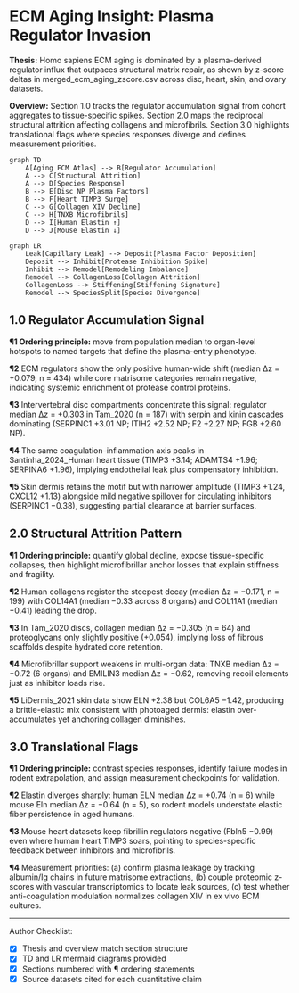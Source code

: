 # ECM Aging Insight: Plasma Regulator Invasion

**Thesis:** Homo sapiens ECM aging is dominated by a plasma-derived regulator influx that outpaces structural matrix repair, as shown by z-score deltas in merged_ecm_aging_zscore.csv across disc, heart, skin, and ovary datasets.

**Overview:** Section 1.0 tracks the regulator accumulation signal from cohort aggregates to tissue-specific spikes. Section 2.0 maps the reciprocal structural attrition affecting collagens and microfibrils. Section 3.0 highlights translational flags where species responses diverge and defines measurement priorities.

```mermaid
graph TD
    A[Aging ECM Atlas] --> B[Regulator Accumulation]
    A --> C[Structural Attrition]
    A --> D[Species Response]
    B --> E[Disc NP Plasma Factors]
    B --> F[Heart TIMP3 Surge]
    C --> G[Collagen XIV Decline]
    C --> H[TNXB Microfibrils]
    D --> I[Human Elastin ↑]
    D --> J[Mouse Elastin ↓]
```

```mermaid
graph LR
    Leak[Capillary Leak] --> Deposit[Plasma Factor Deposition]
    Deposit --> Inhibit[Protease Inhibition Spike]
    Inhibit --> Remodel[Remodeling Imbalance]
    Remodel --> CollagenLoss[Collagen Attrition]
    CollagenLoss --> Stiffening[Stiffening Signature]
    Remodel --> SpeciesSplit[Species Divergence]
```

## 1.0 Regulator Accumulation Signal

**¶1 Ordering principle:** move from population median to organ-level hotspots to named targets that define the plasma-entry phenotype.

**¶2** ECM regulators show the only positive human-wide shift (median Δz = +0.079, n = 434) while core matrisome categories remain negative, indicating systemic enrichment of protease control proteins.

**¶3** Intervertebral disc compartments concentrate this signal: regulator median Δz = +0.303 in Tam_2020 (n = 187) with serpin and kinin cascades dominating (SERPINC1 +3.01 NP; ITIH2 +2.52 NP; F2 +2.27 NP; FGB +2.60 NP).

**¶4** The same coagulation–inflammation axis peaks in Santinha_2024_Human heart tissue (TIMP3 +3.14; ADAMTS4 +1.96; SERPINA6 +1.96), implying endothelial leak plus compensatory inhibition.

**¶5** Skin dermis retains the motif but with narrower amplitude (TIMP3 +1.24, CXCL12 +1.13) alongside mild negative spillover for circulating inhibitors (SERPINC1 −0.38), suggesting partial clearance at barrier surfaces.

## 2.0 Structural Attrition Pattern

**¶1 Ordering principle:** quantify global decline, expose tissue-specific collapses, then highlight microfibrillar anchor losses that explain stiffness and fragility.

**¶2** Human collagens register the steepest decay (median Δz = −0.171, n = 199) with COL14A1 (median −0.33 across 8 organs) and COL11A1 (median −0.41) leading the drop.

**¶3** In Tam_2020 discs, collagen median Δz = −0.305 (n = 64) and proteoglycans only slightly positive (+0.054), implying loss of fibrous scaffolds despite hydrated core retention.

**¶4** Microfibrillar support weakens in multi-organ data: TNXB median Δz = −0.72 (6 organs) and EMILIN3 median Δz = −0.62, removing recoil elements just as inhibitor loads rise.

**¶5** LiDermis_2021 skin data show ELN +2.38 but COL6A5 −1.42, producing a brittle-elastic mix consistent with photoaged dermis: elastin over-accumulates yet anchoring collagen diminishes.

## 3.0 Translational Flags

**¶1 Ordering principle:** contrast species responses, identify failure modes in rodent extrapolation, and assign measurement checkpoints for validation.

**¶2** Elastin diverges sharply: human ELN median Δz = +0.74 (n = 6) while mouse Eln median Δz = −0.64 (n = 5), so rodent models understate elastic fiber persistence in aged humans.

**¶3** Mouse heart datasets keep fibrillin regulators negative (Fbln5 −0.99) even where human heart TIMP3 soars, pointing to species-specific feedback between inhibitors and microfibrils.

**¶4** Measurement priorities: (a) confirm plasma leakage by tracking albumin/Ig chains in future matrisome extractions, (b) couple proteomic z-scores with vascular transcriptomics to locate leak sources, (c) test whether anti-coagulation modulation normalizes collagen XIV in ex vivo ECM cultures.

---
Author Checklist:
- [x] Thesis and overview match section structure
- [x] TD and LR mermaid diagrams provided
- [x] Sections numbered with ¶ ordering statements
- [x] Source datasets cited for each quantitative claim
